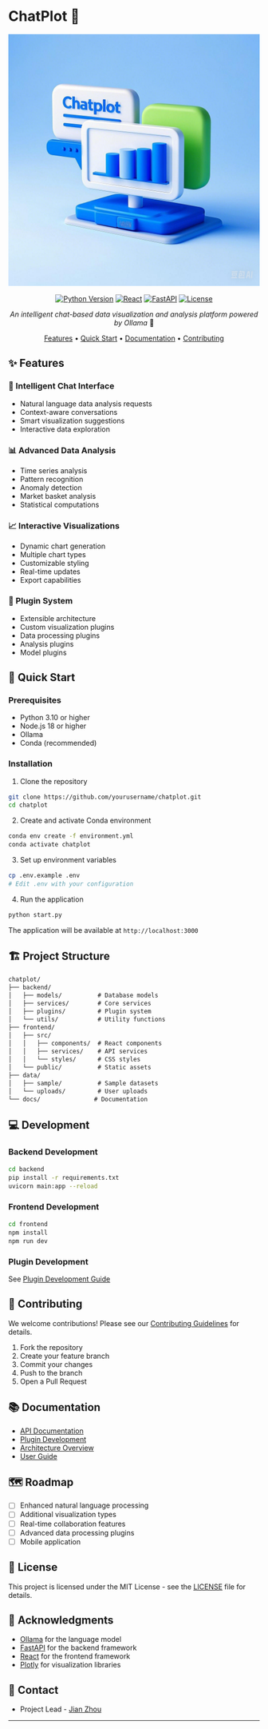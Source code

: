 # ChatPlot 🚀

<div align="center">

![ChatPlot Logo](docs/images/logo.png)

[![Python Version](https://img.shields.io/badge/python-3.10-blue.svg)](https://www.python.org/downloads/)
[![React](https://img.shields.io/badge/react-18.2.0-61dafb.svg)](https://reactjs.org/)
[![FastAPI](https://img.shields.io/badge/fastapi-0.104.1-009688.svg)](https://fastapi.tiangolo.com/)
[![License](https://img.shields.io/badge/license-MIT-green.svg)](LICENSE)

*An intelligent chat-based data visualization and analysis platform powered by Ollama* 🤖

[Features](#features) • [Quick Start](#quick-start) • [Documentation](#documentation) • [Contributing](#contributing)

</div>

## ✨ Features

### 🤖 Intelligent Chat Interface
- Natural language data analysis requests
- Context-aware conversations
- Smart visualization suggestions
- Interactive data exploration

### 📊 Advanced Data Analysis
- Time series analysis
- Pattern recognition
- Anomaly detection
- Market basket analysis
- Statistical computations

### 📈 Interactive Visualizations
- Dynamic chart generation
- Multiple chart types
- Customizable styling
- Real-time updates
- Export capabilities

### 🔌 Plugin System
- Extensible architecture
- Custom visualization plugins
- Data processing plugins
- Analysis plugins
- Model plugins

## 🚀 Quick Start

### Prerequisites
- Python 3.10 or higher
- Node.js 18 or higher
- Ollama
- Conda (recommended)

### Installation

1. Clone the repository
```bash
git clone https://github.com/yourusername/chatplot.git
cd chatplot
```

2. Create and activate Conda environment
```bash
conda env create -f environment.yml
conda activate chatplot
```

3. Set up environment variables
```bash
cp .env.example .env
# Edit .env with your configuration
```

4. Run the application
```bash
python start.py
```

The application will be available at `http://localhost:3000`

## 🏗️ Project Structure

```
chatplot/
├── backend/
│   ├── models/          # Database models
│   ├── services/        # Core services
│   ├── plugins/         # Plugin system
│   └── utils/           # Utility functions
├── frontend/
│   ├── src/
│   │   ├── components/  # React components
│   │   ├── services/    # API services
│   │   └── styles/      # CSS styles
│   └── public/          # Static assets
├── data/
│   ├── sample/          # Sample datasets
│   └── uploads/         # User uploads
└── docs/               # Documentation
```

## 💻 Development

### Backend Development
```bash
cd backend
pip install -r requirements.txt
uvicorn main:app --reload
```

### Frontend Development
```bash
cd frontend
npm install
npm run dev
```

### Plugin Development
See [Plugin Development Guide](docs/plugin_development.md)

## 🤝 Contributing

We welcome contributions! Please see our [Contributing Guidelines](CONTRIBUTING.md) for details.

1. Fork the repository
2. Create your feature branch
3. Commit your changes
4. Push to the branch
5. Open a Pull Request

## 📚 Documentation

- [API Documentation](docs/api.md)
- [Plugin Development](docs/plugin_development.md)
- [Architecture Overview](docs/architecture.md)
- [User Guide](docs/user_guide.md)

## 🗺️ Roadmap

- [ ] Enhanced natural language processing
- [ ] Additional visualization types
- [ ] Real-time collaboration features
- [ ] Advanced data processing plugins
- [ ] Mobile application

## 📄 License

This project is licensed under the MIT License - see the [LICENSE](LICENSE) file for details.

## 🙏 Acknowledgments

- [Ollama](https://ollama.ai/) for the language model
- [FastAPI](https://fastapi.tiangolo.com/) for the backend framework
- [React](https://reactjs.org/) for the frontend framework
- [Plotly](https://plotly.com/) for visualization libraries

## 📧 Contact

- Project Lead - [Jian Zhou](mailto:zhouj@ucas.ac.cn)


---

